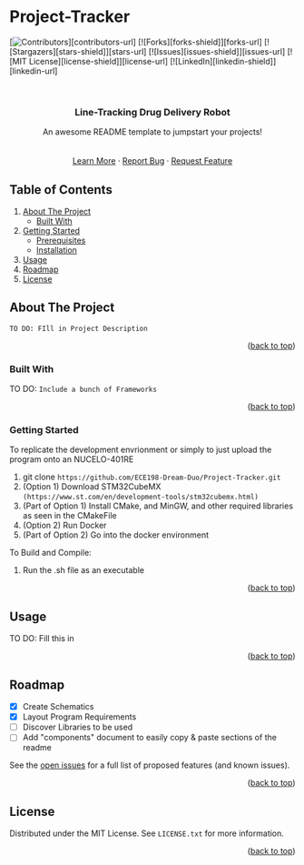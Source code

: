 # Project-Tracker

<!-- PROJECT SHIELDS -->
<!--
*** I'm using markdown "reference style" links for readability.
*** Reference links are enclosed in brackets [ ] instead of parentheses ( ).
*** See the bottom of this document for the declaration of the reference variables
*** for contributors-url, forks-url, etc. This is an optional, concise syntax you may use.
*** https://www.markdownguide.org/basic-syntax/#reference-style-links
-->
[![Contributors][contributors-shield]][contributors-url]
[![Forks][forks-shield]][forks-url]
[![Stargazers][stars-shield]][stars-url]
[![Issues][issues-shield]][issues-url]
[![MIT License][license-shield]][license-url]
[![LinkedIn][linkedin-shield]][linkedin-url]



<!-- PROJECT LOGO -->
<br />
<div align="center">
  <h3 align="center">Line-Tracking Drug Delivery Robot</h3>
  <p align="center">
    An awesome README template to jumpstart your projects!
    <br />
    <br />
    <br />
    <a href="">Learn More</a>
    ·
    <a href="">Report Bug</a>
    ·
    <a href="">Request Feature</a>
  </p>
</div>

<!-- TABLE OF CONTENTS -->
## Table of Contents
<ol>
  <li>
    <a href="#about-the-project">About The Project</a>
    <ul>
      <li><a href="#built-with">Built With</a></li>
    </ul>
  </li>
  <li>
    <a href="#getting-started">Getting Started</a>
    <ul>
      <li><a href="#prerequisites">Prerequisites</a></li>
      <li><a href="#installation">Installation</a></li>
    </ul>
  </li>
  <li><a href="#usage">Usage</a></li>
  <li><a href="#roadmap">Roadmap</a></li>
  <li><a href="#license">License</a></li>
</ol>

<!-- ABOUT THE PROJECT -->
## About The Project

`TO DO: FIll in Project Description`

<p align="right">(<a href="#readme-top">back to top</a>)</p>



### Built With

TO DO: `Include a bunch of Frameworks`

<p align="right">(<a href="#readme-top">back to top</a>)</p>

<!-- GETTING STARTED -->
### Getting Started

To replicate the development envrionment or simply to just upload the program onto an NUCELO-401RE
1. git clone `https://github.com/ECE198-Dream-Duo/Project-Tracker.git`
2. (Option 1) Download STM32CubeMX `(https://www.st.com/en/development-tools/stm32cubemx.html)`
3. (Part of Option 1) Install CMake, and MinGW, and other required libraries as seen in the CMakeFile
4. (Option 2) Run Docker
5. (Part of Option 2) Go into the docker environment

To Build and Compile:
1. Run the .sh file as an executable

<p align="right">(<a href="#readme-top">back to top</a>)</p>

<!-- USAGE EXAMPLES -->
## Usage

TO DO: Fill this in

<p align="right">(<a href="#readme-top">back to top</a>)</p>

<!-- ROADMAP -->
## Roadmap

- [x] Create Schematics
- [x] Layout Program Requirements
- [ ] Discover Libraries to be used
- [ ] Add "components" document to easily copy & paste sections of the readme

See the [open issues](https://github.com/ECE198-Dream-Duo/Project-Tracker/issues) for a full list of proposed features (and known issues).

<p align="right">(<a href="#readme-top">back to top</a>)</p>

<!-- LICENSE -->
## License

Distributed under the MIT License. See `LICENSE.txt` for more information.

<p align="right">(<a href="#readme-top">back to top</a>)</p>

<!-- MARKDOWN LINKS & IMAGES -->
<!-- https://www.markdownguide.org/basic-syntax/#reference-style-links -->
[contributors-shield]: link